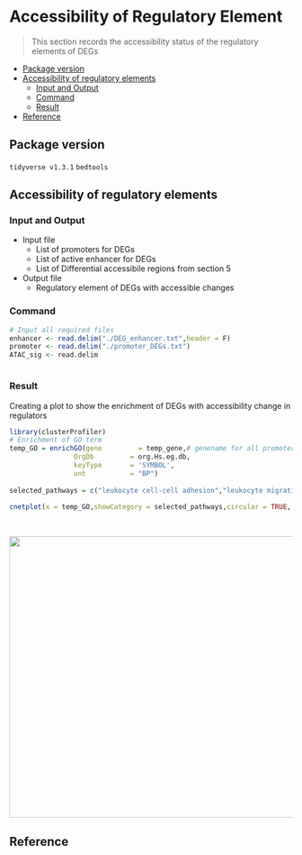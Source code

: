# Accessibility of Regulatory Element
> This section records the accessibility status of the regulatory elements of DEGs

* [Package version](#package-version)
* [Accessibility of regulatory elements](#accessibility-of-regulatory-elements)
    + [Input and Output](#input-and-output)
    + [Command](#command)
    + [Result](#result)
* [Reference](#reference)

## Package version
`tidyverse v1.3.1` `bedtools`

## Accessibility of regulatory elements

### Input and Output

* Input file
    - List of promoters for DEGs
    - List of active enhancer for DEGs
    - List of Differential accessibile regions from section 5
* Output file
    - Regulatory element of DEGs with accessible changes

### Command

```R
# Input all required files
enhancer <- read.delim("./DEG_enhancer.txt",header = F)
promoter <- read.delim("./promoter_DEGs.txt")
ATAC_sig <- read.delim



```

### Result

Creating a plot to show the enrichment of DEGs with accessibility change in regulators
```R
library(clusterProfiler)
# Enrichment of GO term
temp_GO = enrichGO(gene         = temp_gene,# genename for all promoter and enhancer regulators
                OrgDb         = org.Hs.eg.db,
                keyType       = 'SYMBOL',
                ont           = "BP")
                
selected_pathways = c("leukocyte cell-cell adhesion","leukocyte migration","regulation of inflammatory response","regulation of leukocyte proliferation")

cnetplot(x = temp_GO,showCategory = selected_pathways,circular = TRUE, colorEdge = TRUE)
```

<br />
<p align="center">
  <img width="990" height="500" src="https://github.com/Yifan-bio/msc/blob/8230c3aabc88260bd92445b93202b00f437c4e25/Master/Image/cb.png">
</p>

## Reference

